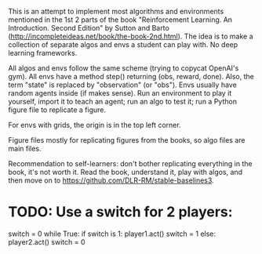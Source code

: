 This is an attempt to implement most algorithms and environments mentioned in the 1st 2 parts of the book "Reinforcement
Learning. An Introduction. Second Edition" by Sutton and Barto (http://incompleteideas.net/book/the-book-2nd.html). 
The idea is to make a collection of separate algos and envs a student can play with. No deep learning 
frameworks.

All algos and envs follow the same scheme (trying to copycat OpenAI's gym). All envs have a method step() returning 
(obs, reward, done). Also, the term "state" is replaced by "observation" (or "obs"). 
Envs usually have random agents inside (if makes sense). Run an environment to play it 
yourself, import it to teach an agent; run an algo to test it; run a Python figure file to replicate a figure. 

For envs with grids, the origin is in the top left corner.

Figure files mostly for replicating figures from the books, so algo files are main files.

Recommendation to self-learners: don't bother replicating everything in the book, it's not worth it. Read the book, 
understand it, play with algos, and then move on to https://github.com/DLR-RM/stable-baselines3.


# TODO: Use a switch for 2 players:
switch = 0
while True:
    if switch is 1:
        player1.act()
        switch = 1
    else:
        player2.act()
        switch = 0